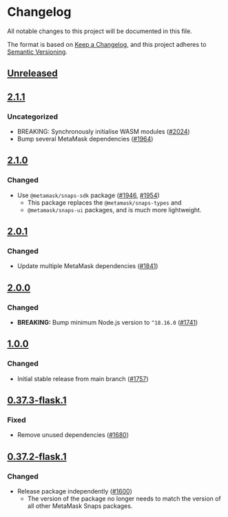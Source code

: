 # Changelog
All notable changes to this project will be documented in this file.

The format is based on [Keep a Changelog](https://keepachangelog.com/en/1.0.0/),
and this project adheres to [Semantic Versioning](https://semver.org/spec/v2.0.0.html).

## [Unreleased]

## [2.1.1]
### Uncategorized
- BREAKING: Synchronously initialise WASM modules ([#2024](https://github.com/MetaMask/snaps-skunkworks.git/pull/2024))
- Bump several MetaMask dependencies ([#1964](https://github.com/MetaMask/snaps-skunkworks.git/pull/1964))

## [2.1.0]
### Changed
- Use `@metamask/snaps-sdk` package ([#1946](https://github.com/MetaMask/snaps/pull/1946), [#1954](https://github.com/MetaMask/snaps/pull/1954))
  - This package replaces the `@metamask/snaps-types` and
  - `@metamask/snaps-ui` packages, and is much more lightweight.

## [2.0.1]
### Changed
- Update multiple MetaMask dependencies ([#1841](https://github.com/MetaMask/snaps/pull/1841))

## [2.0.0]
### Changed
- **BREAKING:** Bump minimum Node.js version to `^18.16.0` ([#1741](https://github.com/MetaMask/snaps/pull/1741))

## [1.0.0]
### Changed
- Initial stable release from main branch ([#1757](https://github.com/MetaMask/snaps/pull/1757))

## [0.37.3-flask.1]
### Fixed
- Remove unused dependencies ([#1680](https://github.com/MetaMask/snaps/pull/1680))

## [0.37.2-flask.1]
### Changed
- Release package independently ([#1600](https://github.com/MetaMask/snaps/pull/1600))
  - The version of the package no longer needs to match the version of all other
    MetaMask Snaps packages.

[Unreleased]: https://github.com/MetaMask/snaps-skunkworks.git/compare/@metamask/wasm-example-snap@2.1.1...HEAD
[2.1.1]: https://github.com/MetaMask/snaps-skunkworks.git/compare/@metamask/wasm-example-snap@2.1.0...@metamask/wasm-example-snap@2.1.1
[2.1.0]: https://github.com/MetaMask/snaps-skunkworks.git/compare/@metamask/wasm-example-snap@2.0.1...@metamask/wasm-example-snap@2.1.0
[2.0.1]: https://github.com/MetaMask/snaps-skunkworks.git/compare/@metamask/wasm-example-snap@2.0.0...@metamask/wasm-example-snap@2.0.1
[2.0.0]: https://github.com/MetaMask/snaps-skunkworks.git/compare/@metamask/wasm-example-snap@1.0.0...@metamask/wasm-example-snap@2.0.0
[1.0.0]: https://github.com/MetaMask/snaps-skunkworks.git/compare/@metamask/wasm-example-snap@0.37.3-flask.1...@metamask/wasm-example-snap@1.0.0
[0.37.3-flask.1]: https://github.com/MetaMask/snaps-skunkworks.git/compare/@metamask/wasm-example-snap@0.37.2-flask.1...@metamask/wasm-example-snap@0.37.3-flask.1
[0.37.2-flask.1]: https://github.com/MetaMask/snaps-skunkworks.git/releases/tag/@metamask/wasm-example-snap@0.37.2-flask.1
